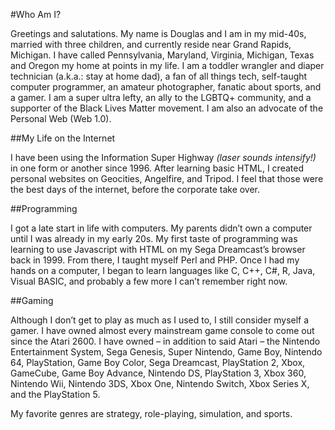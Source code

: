 #Who Am I?

Greetings and salutations. My name is Douglas and I am in my mid-40s, married with three children, and currently reside near Grand Rapids, Michigan. I have called Pennsylvania, Maryland, Virginia, Michigan, Texas and Oregon my home at points in my life. I am a toddler wrangler and diaper technician (a.k.a.: stay at home dad), a fan of all things tech, self-taught computer programmer, an amateur photographer, fanatic about sports, and a gamer. I am a super ultra lefty, an ally to the LGBTQ+ community, and a supporter of the Black Lives Matter movement. I am also an advocate of the Personal Web (Web 1.0).

##My Life on the Internet

I have been using the Information Super Highway *(laser sounds intensify!)* in one form or another since 1996. After learning basic HTML, I created personal websites on Geocities, Angelfire, and Tripod. I feel that those were the best days of the internet, before the corporate take over.

##Programming

I got a late start in life with computers. My parents didn’t own a computer until I was already in my early 20s. My first taste of programming was learning to use Javascript with HTML on my Sega Dreamcast’s browser back in 1999. From there, I taught myself Perl and PHP. Once I had my hands on a computer, I began to learn languages like C, C++, C#, R, Java, Visual BASIC, and probably a few more I can’t remember right now.

##Gaming

Although I don’t get to play as much as I used to, I still consider myself a gamer. I have owned almost every mainstream game console to come out since the Atari 2600. I have owned – in addition to said Atari – the Nintendo Entertainment System, Sega Genesis, Super Nintendo, Game Boy, Nintendo 64, PlayStation, Game Boy Color, Sega Dreamcast, PlayStation 2, Xbox, GameCube, Game Boy Advance, Nintendo DS, PlayStation 3, Xbox 360, Nintendo Wii, Nintendo 3DS, Xbox One, Nintendo Switch, Xbox Series X, and the PlayStation 5.

My favorite genres are strategy, role-playing, simulation, and sports. 
